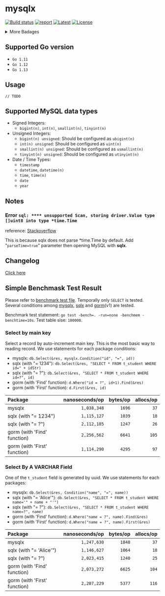 # mysqlx

[![Build status](https://travis-ci.org/Andrew-M-C/go.mysqlx.svg?branch=master)](https://travis-ci.org/Andrew-M-C/go.mysqlx)
[![report](https://goreportcard.com/badge/github.com/Andrew-M-C/go.mysqlx)](https://goreportcard.com/report/github.com/Andrew-M-C/go.mysqlx)
[![Latest](https://img.shields.io/badge/latest-v0.2.0-orange.svg)](https://github.com/Andrew-M-C/go.mysqlx/tree/v0.2.0)
[![License](https://img.shields.io/badge/license-BSD%203--Clause-blue.svg)](https://opensource.org/licenses/BSD-3-Clause)

<details>
<summary>More Badages</summary>
<a href="https://coveralls.io/github/Andrew-M-C/go.mysqlx?branch=master&kill_cache=1"><img src="https://coveralls.io/repos/github/Andrew-M-C/go.mysqlx/badge.svg?branch=master"></a>
<a href="https://codebeat.co/projects/github-com-andrew-m-c-go-mysqlx-master"><img src="https://codebeat.co/badges/16fb0b95-56f3-42bf-91dc-ddcef8739b13"></a>
</details>

## Supported Go version

- `Go 1.11`
- `Go 1.12`
- `Go 1.13`

## Usage

`// TODO`

## Supported MySQL data types

- Signed Integers:
  - `bigint(n)`, `int(n)`, `smallint(n)`, `tinyint(n)`
- Unsigned Integers:
  - `bigint(n) unsigned`: Should be configured as `ubigint(n)`
  - `int(n) unsigned`: Should be configured as `uint(n)`
  - `smallint(n) unsigned`: Should be configured as `usmallint(n)`
  - `tinyint(n) unsigned`: Should be configured as `utinyint(n)`
- Date / Time Types:
  - `timestamp`
  - `datetime`, `datetime(n)`
  - `time`, `time(n)`
  - `date`
  - `year`

## Notes

### Error `sql: **** unsupported Scan, storing driver.Value type []uint8 into type *time.Time`

reference: [Stackoverflow](https://stackoverflow.com/questions/45040319/unsupported-scan-storing-driver-value-type-uint8-into-type-time-time)

This is because sqlx does not parse *time.Time by default. Add "`parseTime=true`" parameter then opening MySQL with **sqlx**.

## Changelog

[Click here](./CHANGELOG.md)

## Simple Benchmask Test Result

Please refer to [benchmark test file](./mysqlx_benchmark_test.go). Temporally only `SELECT` is tested. Several conditions among [mysqlx](https://github.com/Andrew-M-C/go.mysqlx), [sqlx](https://github.com/jmoiron/sqlx) and [gorm](https://github.com/jinzhu/gorm)(v1) are tested.

Benchmark test statement: `go test -bench=. -run=none -benchmem -benchtime=10s`. Test table sise: `100000`.

### Select by main key

Select a record by auto-increment main key. This is the most basic way to reading record. We use statements for each package conditions: 

- mysqlx: `db.Select(&res, mysqlx.Condition("id", "=", id))`
- sqlx (with "= 1234"): `db.Select(&res, "SELECT * FROM t_student WHERE id=" + idStr)`
- sqlx (with "= ?"): `db.Select(&res, "SELECT * FROM t_student WHERE id=?", id)`
- gorm (with 'Find' function): `d.Where("id = ?", id+1).Find(&res)`
- gorm (with 'First' function): `d.First(&res, id)`

| Package | nanoseconds/op | bytes/op | allocs/op |
|:---|---:|---:|---:|
| mysqlx | `1,038,348` | `1696` | `37` |
| sqlx (with "= 1234") | `1,115,127` | `1039` | `18` |
| sqlx (with "= ?") | `2,112,185` | `1247` | `26` |
| gorm (with 'Find' function) | `2,256,562` | `6641` | `105` |
| gorm (with 'First' function) | `1,114,290` | `4295` | `97` |

### Select By A VARCHAR Field

One of the `t_student` field is generated by uuid. We use statements for each packages:

- mysqlx: `db.Select(&res, Condition("name", "=", name))`
- sqlx (with "= 'Alice'"): `db.Select(&res, "SELECT * FROM t_student WHERE name='" + name + "'")`
- sqlx (with "= ?"): `db.Select(&res, "SELECT * FROM t_student WHERE name=?", name)`
- gorm (with 'Find' function): `d.Where("name = ?", name).Find(&res)`
- gorm (with 'First' function): `d.Where("name = ?", name).First(&res)`

| Package | nanoseconds/op | bytes/op | allocs/op |
|:---|---:|---:|---:|
| mysqlx | `1,247,630` | `1848` | `37` |
| sqlx (with "= 'Alice'") | `1,146,627` | `1064` | `18` |
| sqlx (with "= ?") | `2,023,415` | `1240` | `25` |
| gorm (with 'Find' function) | `2,073,272` | `6625` | `104` |
| gorm (with 'First' function) | `2,207,229` | `5377` | `116` |
